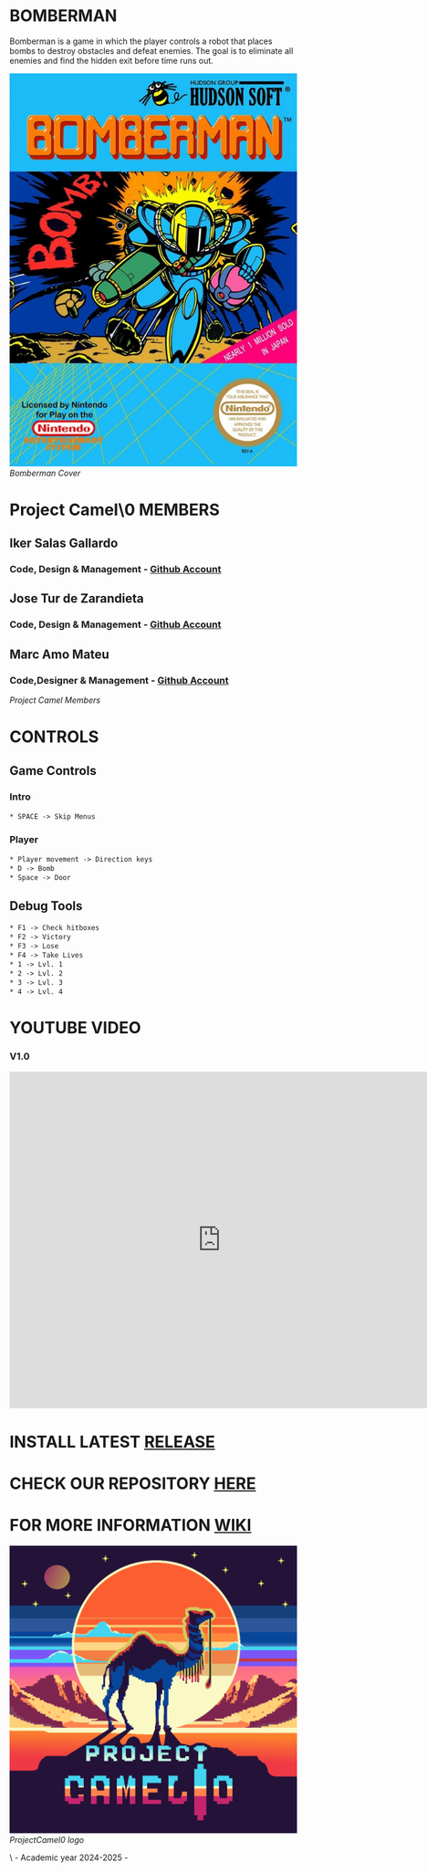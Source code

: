 <h1>BOMBERMAN</h1>

Bomberman is a game in which the player controls a robot that places bombs to destroy obstacles and defeat enemies. The goal is to eliminate all enemies and find the hidden exit before time runs out.

![Bomberman Cover](assets/Bomberman_NES_US_Box.jpg)
_Bomberman Cover_

<h1>Project Camel\0 MEMBERS</h1>

<h2>Iker Salas Gallardo</h2> <h3>Code, Design & Management - <a href = "https://github.com/Biker13">Github Account</a></h3>
<h2>Jose Tur de Zarandieta</h2> <h3>Code, Design & Management - <a href = "https://github.com/JoseTurdeZarandieta">Github Account</a></h3>
<h2>Marc Amo Mateu</h2> <h3>Code,Designer & Management - <a href = "https://github.com/mxarc">Github Account</a></h3>

_Project Camel Members_

<h1>CONTROLS</h1>

## Game Controls
### Intro    
    * SPACE -> Skip Menus
### Player
    * Player movement -> Direction keys
    * D -> Bomb
    * Space -> Door
## Debug Tools
    * F1 -> Check hitboxes
    * F2 -> Victory
    * F3 -> Lose
    * F4 -> Take Lives
    * 1 -> Lvl. 1
    * 2 -> Lvl. 2
    * 3 -> Lvl. 3
    * 4 -> Lvl. 4

<h1>YOUTUBE VIDEO</h1>

<h3>V1.0</h3>
<iframe width="740" height="590" src="https://www.youtube.com/embed/eYDO6ClsfkE" frameborder="0" allowfullscreen=""></iframe>

<h1>INSTALL LATEST <a href = "https://github.com/JoseTurdeZarandieta/Project1_BomberMan/releases/tag/v.1.0">RELEASE</a></h1>

<h1>CHECK OUR REPOSITORY <a href = "https://github.com/JoseTurdeZarandieta/Project1_BomberMan">HERE</a></h1>

<h1>FOR MORE INFORMATION <a href = "https://github.com/JoseTurdeZarandieta/Project1_BomberMan/wiki">WIKI</a></h1>

![Camel0 logo](assets/ProjectCamel0_Logo.png)
_ProjectCamel0 logo_


\ - Academic year 2024-2025 -
